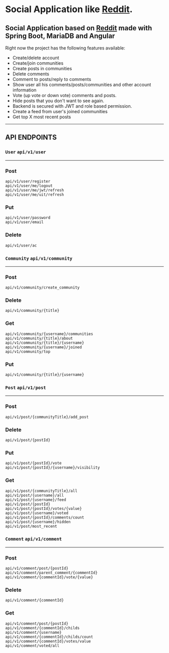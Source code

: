 # Social Application like [Reddit](https://www.reddit.com/).
## Social Application based on [Reddit](https://www.reddit.com/) made with Spring Boot, MariaDB and Angular

Right now the project has the following features available:
* Create/delete account
* Create/join communities
* Create posts in communities
* Delete comments
* Comment to posts/reply to comments
* Show user all his comments/posts/communities and other account information
* Vote (up vote or down vote) comments and posts.
* Hide posts that you don't want to see again.
* Backend is secured with JWT and role based permission.
* Create a feed from user's joined communities
* Get top X most recent posts
---
  
## API ENDPOINTS
### `User` `api/v1/user`
---
### Post
```
api/v1/user/register
api/v1/user/me/logout
api/v1/user/me/jwt/refresh
api/v1/user/me/uit/refresh
```
### Put
```
api/v1/user/password
api/v1/user/email
```
### Delete
```
api/v1/user/ac

```
### `Community` `api/v1/community`
---
### Post
```
api/v1/community/create_community
```
### Delete
```
api/v1/community/{title}
```
### Get
```
api/v1/community/{username}/communities
api/v1/community/{title}/about
api/v1/community/{title}/{username}
api/v1/community/{username}/joined
api/v1/community/top
```  
### Put
```
api/v1/community/{title}/{username}
```
### `Post` `api/v1/post`
---
### Post
```
api/v1/post/{communityTitle}/add_post
```
### Delete
```
api/v1/post/{postId}
```
### Put
```
api/v1/post/{postId}/vote
api/v1/post/{postId}/{username}/visibility
```  
### Get
```
api/v1/post/{communityTitle}/all
api/v1/post/{username}/all
api/v1/post/{username}/feed
api/v1/post/{postId}
api/v1/post/{postId}/votes/{value}
api/v1/post/{username}/voted
api/v1/post/{postId}/comments/count
api/v1/post/{username}/hidden
api/v1/post/most_recent
```
### `Comment` `api/v1/comment`
---
### Post
```
api/v1/comment/post/{postId}
api/v1/comment/parent_comment/{commentId}
api/v1/comment/{commentId}/vote/{value}
```
### Delete
```
api/v1/comment/{commentId}
```
### Get
```
api/v1/comment/post/{postId}
api/v1/comment/{commentId}/childs
api/v1/comment/{username}
api/v1/comment/{commentId}/childs/count
api/v1/comment/{commentId}/votes/value
api/v1/comment/voted/all
```
